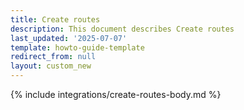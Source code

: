 ```yaml
---
title: Create routes
description: This document describes Create routes
last_updated: '2025-07-07'
template: howto-guide-template
redirect_from: null
layout: custom_new
---
```


{% include integrations/create-routes-body.md %}
